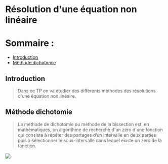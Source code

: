 # Résolution d'une équation non linéaire
# Sommaire :
 - [Introduction](#introduction)
 - [Méthode dichotomie](#méthode-dichotomie)

## Introduction 
> Dans ce TP on va étudier des différents méthodes des résolutions d'une équation non linéaire.
## Méthode dichotomie
> La méthode de dichotomie ou méthode de la bissection est, en mathématiques, un algorithme de recherche d'un zéro d'une fonction qui consiste à répéter des partages d’un intervalle en deux parties puis à sélectionner le sous-intervalle dans lequel existe un zéro de la fonction.

<img align="center" src="méthode de dichotomie.png"/>.

